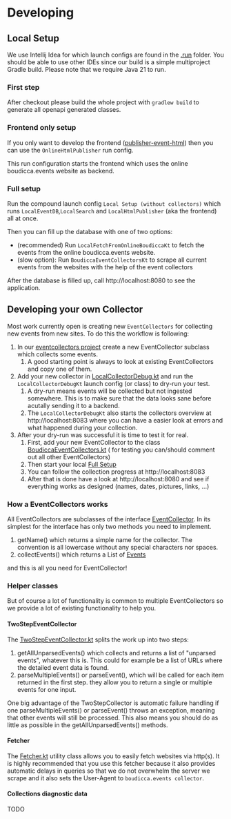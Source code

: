 # Developing

## Local Setup

We use Intellij Idea for which launch configs are found in the [.run](.run) folder.
You should be able to use other IDEs since our build is a simple multiproject Gradle build.
Please note that we require Java 21 to run.

### First step

After checkout please build the whole project with `gradlew build` to generate all openapi generated classes.

### Frontend only setup

If you only want to develop the frontend ([publisher-event-html](boudicca.base/publisher-event-html)) then you can use the `OnlineHtmlPublisher`
run config.

This run configuration starts the frontend which uses the online boudicca.events website as backend.

### Full setup

Run the compound launch config `Local Setup (without collectors)` which runs `LocalEventDB`,`LocalSearch`
and `LocalHtmlPublisher` (aka the frontend) all at once.

Then you can fill up the database with one of two options:

- (recommended) Run `LocalFetchFromOnlineBoudiccaKt` to fetch the events from the online boudicca.events website.
- (slow option): Run `BoudiccaEventCollectorsKt` to scrape all current events from the websites with the help of the
  event collectors

After the database is filled up, call http://localhost:8080 to see the application.

## Developing your own Collector

Most work currently open is creating new `EventCollectors` for collecting new events from new sites. To do this the
workflow is following:

1. In our [eventcollectors project](boudicca.events/eventcollectors/src/main/kotlin/events/boudicca/eventcollector/collectors) create a
   new EventCollector subclass which collects some events.
    1. A good starting point is always to look at existing EventCollectors and copy one of them.
2. Add your new collector
   in [LocalCollectorDebug.kt](boudicca.events/eventcollectors/src/main/kotlin/events/boudicca/eventcollector/LocalCollectorDebug.kt)
   and run the `LocalCollectorDebugKt` launch config (or class) to dry-run your test.
    1. A dry-run means events will be collected but not ingested somewhere. This is to make sure that the data looks
       sane before acutally sending it to a backend.
    2. The `LocalCollectorDebugKt` also starts the collectors overview at http://localhost:8083 where you can have a
       easier look at errors and what happened during your collection.
3. After your dry-run was successful it is time to test it for real.
    1. First, add your new EventCollector to the
       class [BoudiccaEventCollectors.kt](boudicca.events/eventcollectors/src/main/kotlin/events/boudicca/eventcollector/BoudiccaEventCollectors.kt) (
       for testing you can/should comment out all other EventCollectors)
    2. Then start your local [Full Setup](#full-setup)
    3. You can follow the collection progress at http://localhost:8083
    4. After that is done have a look at http://localhost:8080 and see if everything works as designed (names, dates,
       pictures, links, ...)

### How a EventCollectors works

All EventCollectors are subclasses of the
interface [EventCollector](boudicca.base/eventcollector-api/src/main/kotlin/base/boudicca/api/eventcollector/EventCollector.kt).
In its simplest for the interface has only two methods you need to implement.

1. getName() which returns a simple name for the collector. The convention is all lowercase without any special
   characters nor spaces.
2. collectEvents() which returns a List
   of [Events](boudicca.base/eventcollector-api/src/main/kotlin/base/boudicca/api/eventcollector/Event.kt)

and this is all you need for EventCollector!

### Helper classes

But of course a lot of functionality is common to multiple EventCollectors so we provide a lot of existing functionality
to help you.

#### TwoStepEventCollector

The [TwoStepEventCollector.kt](boudicca.base/eventcollector-api/src/main/kotlin/base/boudicca/api/eventcollector/TwoStepEventCollector.kt)
splits the work up into two steps:

1. getAllUnparsedEvents() which collects and returns a list of "unparsed events", whatever this is. This could for
   example be a list of URLs where the detailed event data is found.
2. parseMultipleEvents() or parseEvent(), which will be called for each item returned in the first step. they allow you
   to return a single or multiple events for one input.

One big advantage of the TwoStepCollector is automatic failure handling if one parseMultipleEvents() or parseEvent()
throws an exception, meaning that other events will still be processed. This also means you should do as little as
possible in the getAllUnparsedEvents() methods.

#### Fetcher

The [Fetcher.kt](boudicca.base/eventcollector-api/src/main/kotlin/base/boudicca/api/eventcollector/Fetcher.kt)
utility class allows you to easily fetch websites via http(s). It is highly recommended that you use this fetcher
because it also provides automatic delays in queries so that we do not overwhelm the server we scrape and it also sets
the User-Agent to `boudicca.events collector`.

#### Collections diagnostic data

TODO